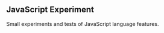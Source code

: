 JavaScript Experiment
---------------------

Small experiments and tests of JavaScript language features.
